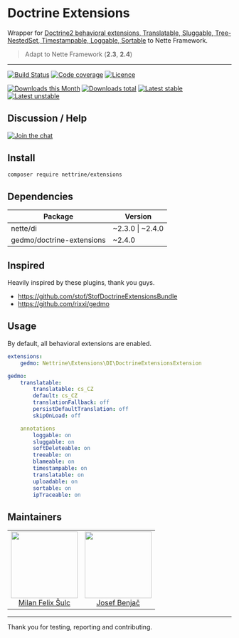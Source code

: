 # Doctrine Extensions

Wrapper for [Doctrine2 behavioral extensions, Translatable, Sluggable, Tree-NestedSet, Timestampable, Loggable, Sortable](https://github.com/Atlantic18/DoctrineExtensions) to Nette Framework.

> Adapt to Nette Framework (**2.3**, **2.4**)

-----

[![Build Status](https://img.shields.io/travis/nettrine/extensions.svg?style=flat-square)](https://travis-ci.org/nettrine/extensions)
[![Code coverage](https://img.shields.io/coveralls/nettrine/extensions.svg?style=flat-square)](https://coveralls.io/r/nettrine/extensions)
[![Licence](https://img.shields.io/packagist/l/nettrine/extensions.svg?style=flat-square)](https://packagist.org/packages/nettrine/extensions)

[![Downloads this Month](https://img.shields.io/packagist/dm/nettrine/extensions.svg?style=flat-square)](https://packagist.org/packages/nettrine/extensions)
[![Downloads total](https://img.shields.io/packagist/dt/nettrine/extensions.svg?style=flat-square)](https://packagist.org/packages/nettrine/extensions)
[![Latest stable](https://img.shields.io/packagist/v/nettrine/extensions.svg?style=flat-square)](https://packagist.org/packages/nettrine/extensions)
[![Latest unstable](https://img.shields.io/packagist/vpre/nettrine/extensions.svg?style=flat-square)](https://packagist.org/packages/nettrine/extensions)

## Discussion / Help

[![Join the chat](https://img.shields.io/gitter/room/nettrine/nettrine.svg?style=flat-square)](http://bit.ly/nettrine)

## Install

```sh
composer require nettrine/extensions
```

## Dependencies

| Package                   | Version          |
|---------------------------|------------------|
| nette/di                  | ~2.3.0 \| ~2.4.0 |
| gedmo/doctrine-extensions | ~2.4.0           |

## Inspired

Heavily inspired by these plugins, thank you guys.

- https://github.com/stof/StofDoctrineExtensionsBundle
- https://github.com/rixxi/gedmo

## Usage

By default, all behavioral extensions are enabled.

```yaml
extensions:
    gedmo: Nettrine\Extensions\DI\DoctrineExtensionsExtension

gedmo: 
    translatable:
        translatable: cs_CZ
        default: cs_CZ
        translationFallback: off
        persistDefaultTranslation: off
        skipOnLoad: off

    annotations 
        loggable: on
        sluggable: on
        softDeleteable: on
        treeable: on
        blameable: on
        timestampable: on
        translatable: on
        uploadable: on
        sortable: on
        ipTraceable: on
```

## Maintainers

<table>
  <tbody>
    <tr>
      <td align="center">
        <a href="https://github.com/f3l1x">
            <img width="150" height="150" src="https://avatars2.githubusercontent.com/u/538058?v=3&s=150">
        </a>
        </br>
        <a href="https://github.com/f3l1x">Milan Felix Šulc</a>
      </td>
      <td align="center">
        <a href="https://github.com/benijo">
            <img width="150" height="150" src="https://avatars3.githubusercontent.com/u/6731626?v=3&s=150">
        </a>
        </br>
        <a href="https://github.com/benijo">Josef Benjač</a>
      </td>
    </tr>
  <tbody>
</table>

---

Thank you for testing, reporting and contributing.
